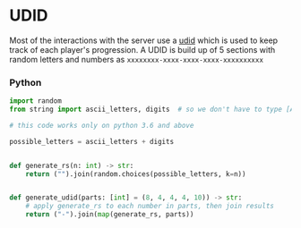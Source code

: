 # UDID

Most of the interactions with the server use a [udid](https://en.wikipedia.org/wiki/UDID) which is used to keep track of each player's progression. A UDID is build up of 5 sections with random letters and numbers as `xxxxxxxx-xxxx-xxxx-xxxx-xxxxxxxxxx`

<!-- tabs:start -->

### **Python**

<!--Stolen from GDDocs-->
```py
import random
from string import ascii_letters, digits  # so we don't have to type [A-Za-z0-9] by hand

# this code works only on python 3.6 and above

possible_letters = ascii_letters + digits


def generate_rs(n: int) -> str:
    return ("").join(random.choices(possible_letters, k=n))


def generate_udid(parts: [int] = (8, 4, 4, 4, 10)) -> str:
    # apply generate_rs to each number in parts, then join results
    return ("-").join(map(generate_rs, parts))

```

<!-- tabs:end -->